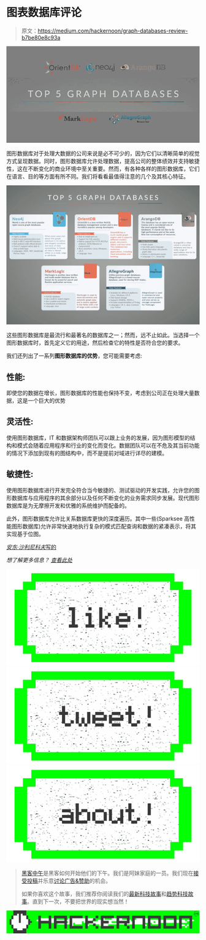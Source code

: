 # 图表数据库评论

> 原文：<https://medium.com/hackernoon/graph-databases-review-b7be80e8c93a>

![](img/d64e90a0cadb6e4e5456b2ff141eab6c.png)

图形数据库对于处理大数据的公司来说是必不可少的，因为它们以清晰简单的视觉方式呈现数据。同时，图形数据库允许处理数据，提高公司的整体绩效并支持敏捷性，这在不断变化的商业环境中至关重要。然而，有各种各样的图形数据库，它们在语言、目的等方面有所不同。我们将看看最值得注意的几个及其核心特征。

![](img/21ac74c04979be85122ba19a2549f57f.png)

这些图形数据库是最流行和最著名的数据库之一；然而，远不止如此。当选择一个图形数据库时，首先定义它的用途，然后检查它的特性是否符合您的要求。

我们还列出了一系列**图形数据库的优势**，您可能需要考虑:

## **性能:**

即使您的数据在增长，图形数据库的性能也保持不变，考虑到公司正在处理大量数据，这是一个巨大的优势

## 灵活性:

使用图形数据库，IT 和数据架构师团队可以跟上业务的发展，因为图形模型的结构和模式会随着应用程序和行业的变化而变化。数据团队可以在不危及其当前功能的情况下添加到现有的图结构中，而不是提前对域进行详尽的建模。

## 敏捷性:

使用图形数据库进行开发完全符合当今敏捷的、测试驱动的开发实践，允许您的图形数据库与应用程序的其余部分以及任何不断变化的业务需求同步发展。现代图形数据库是为无摩擦开发和优雅的系统维护而配备的。

此外，图形数据库允许比关系数据库更快的深度遍历。其中一些(Sparksee 高性能图形数据库)允许非常快速地执行复杂的模式匹配查询和数据的紧凑表示，将其实现基于位图。

[*安东·沙利尼科夫*写的](https://www.linkedin.com/in/anton-shaleynikov-45812a1/)

*想了解更多信息？* [*查看此处*](https://dashbouquet.com/blog)

[![](img/50ef4044ecd4e250b5d50f368b775d38.png)](http://bit.ly/HackernoonFB)[![](img/979d9a46439d5aebbdcdca574e21dc81.png)](https://goo.gl/k7XYbx)[![](img/2930ba6bd2c12218fdbbf7e02c8746ff.png)](https://goo.gl/4ofytp)

> [黑客中午](http://bit.ly/Hackernoon)是黑客如何开始他们的下午。我们是阿妹家庭的一员。我们现在[接受投稿](http://bit.ly/hackernoonsubmission)并乐意[讨论广告&赞助](mailto:partners@amipublications.com)的机会。
> 
> 如果你喜欢这个故事，我们推荐你阅读我们的[最新科技故事](http://bit.ly/hackernoonlatestt)和[趋势科技故事](https://hackernoon.com/trending)。直到下一次，不要把世界的现实想当然！

![](img/be0ca55ba73a573dce11effb2ee80d56.png)